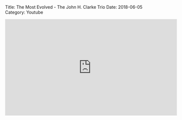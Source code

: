 Title: The Most Evolved - The John H. Clarke Trio
Date: 2018-06-05
Category: Youtube

<iframe width="560" height="315" src="https://www.youtube.com/embed/tIT2GKKdQhw" title="YouTube video player" frameborder="0" allow="accelerometer; autoplay; clipboard-write; encrypted-media; gyroscope; picture-in-picture" allowfullscreen></iframe>

